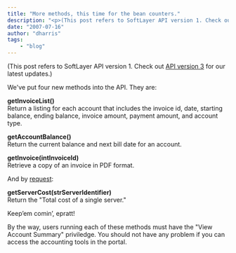 ```yaml
---
title: "More methods, this time for the bean counters."
description: "<p>(This post refers to SoftLayer API version 1. Check out <a href=http://sldn.softlayer.com/03/2008/and-now-for-someth"
date: "2007-07-16"
author: "dharris"
tags:
    - "blog"
---
```


<p>(This post refers to SoftLayer API version 1. Check out <a href="http://sldn.softlayer.com/03/2008/and-now-for-something-completely-different/">API version 3</a> for our latest updates.)</p>
<p>We've put four new methods into the API. They are:</p>
<p><strong>getInvoiceList()</strong><br />
Return a listing for each account that includes the invoice id, date, starting balance, ending balance, invoice amount, payment amount, and account type.</p>
<p><strong>getAccountBalance()</strong><br />
Return the current balance and next bill date for an account.</p>
<p><strong>getInvoice(intInvoiceId)</strong><br />
Retrieve a copy of an invoice in PDF format.</p>
<p>And by <a href="http://forums.softlayer.com/showthread.php?t=1797">request</a>:</p>
<p><strong>getServerCost(strServerIdentifier)</strong><br />
Return the "Total cost of a single server."</p>
<p>Keep’em comin’, epratt!</p>
<p>By the way, users running each of these methods must have the "View Account Summary" priviledge. You should not have any problem if you can access the accounting tools in the portal.</p>


